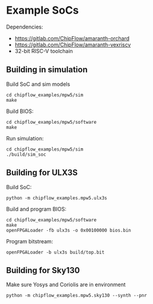 # Example SoCs

Dependencies:
 - https://gitlab.com/ChipFlow/amaranth-orchard
 - https://gitlab.com/ChipFlow/amaranth-vexriscv
 - 32-bit RISC-V toolchain

## Building in simulation

Build SoC and sim models

```
cd chipflow_examples/mpw5/sim
make
```

Build BIOS:

```
cd chipflow_examples/mpw5/software
make
```

Run simulation:

```
cd chipflow_examples/mpw5/sim
./build/sim_soc
```

## Building for ULX3S

Build SoC:

```
python -m chipflow_examples.mpw5.ulx3s
```

Build and program BIOS:

```
cd chipflow_examples/mpw5/software
make
openFPGALoader -fb ulx3s -o 0x00100000 bios.bin
```

Program bitstream:

```
openFPGALoader -b ulx3s build/top.bit
```

## Building for Sky130

Make sure Yosys and Coriolis are in environment

```
python -m chipflow_examples.mpw5.sky130 --synth --pnr
```
